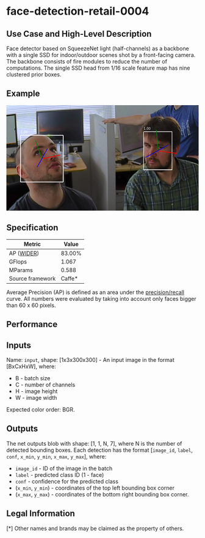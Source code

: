 # face-detection-retail-0004

## Use Case and High-Level Description

Face detector based on SqueezeNet light (half-channels) as a backbone with a
single SSD for indoor/outdoor scenes shot by a front-facing camera. The backbone
consists of fire modules to reduce the number of computations. The single SSD
head from 1/16 scale feature map has nine clustered prior boxes.

## Example

![](./face-detection-retail-0001.png)

## Specification

| Metric                                                        | Value                   |
|---------------------------------------------------------------|-------------------------|
| AP ([WIDER](http://shuoyang1213.me/WIDERFACE/))               | 83.00%                  |
| GFlops                                                        | 1.067                   |
| MParams                                                       | 0.588                   |
| Source framework                                              | Caffe*                  |

Average Precision (AP) is defined as an area under the
[precision/recall](https://en.wikipedia.org/wiki/Precision_and_recall)
curve. All numbers were evaluated by taking into account only faces bigger than
60 x 60 pixels.

## Performance

## Inputs

Name: `input`, shape: [1x3x300x300] - An input image in the format [BxCxHxW],
where:

   - B - batch size
   - C - number of channels
   - H - image height
   - W - image width

Expected color order: BGR.

## Outputs

The net outputs blob with shape: [1, 1, N, 7], where N is the number of detected
bounding boxes. Each detection has the format
  [`image_id`, `label`, `conf`, `x_min`, `y_min`, `x_max`, `y_max`], where:
  - `image_id` - ID of the image in the batch
  - `label` - predicted class ID (1 - face) 
  - `conf` - confidence for the predicted class
  - (`x_min`, `y_min`) - coordinates of the top left bounding box corner
  - (`x_max`, `y_max`) - coordinates of the bottom right bounding box corner.

## Legal Information
[*] Other names and brands may be claimed as the property of others.
